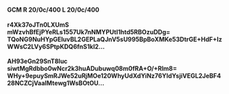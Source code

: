 #### GCM R 20/0c/400 L 20/0c/400
**r4Xk37oJTn0LXUmS**<br/>**mWzvhBfEjPYeRLs1557Uk7nNMYPUtI1htd5RBOzuDDg=**<br/>**TQoNG9NuHYpGEluvBL2GEPLaQJnV5sU995BpBoXMKe53DtrGE+HdF+IzWWsC2LVy6SPtpKDQ6fnS1kl2...**<br/><br/>
**AH93eGn29SnT8luc**<br/>**siwtMgRdbbo0wNcr2k3huADubuwq08m0fRA+O/+Rlm8=**<br/>**WHy+9epuySmRJWe52uRjMOe120WhyUdXdYiNz76YIdYsjiVEGL2JeBF428NCZCjVaaIMtewg1WsBOtOU...**